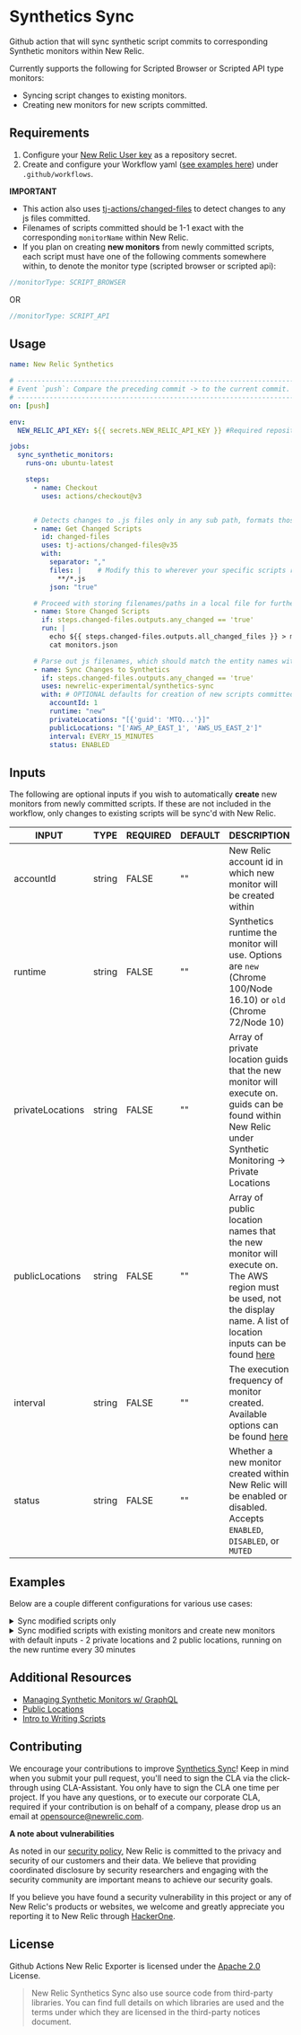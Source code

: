 # Synthetics Sync
Github action that will sync synthetic script commits to corresponding Synthetic monitors within New Relic.

Currently supports the following for Scripted Browser or Scripted API type monitors:
 - Syncing script changes to existing monitors.
 - Creating new monitors for new scripts committed.

## Requirements
1. Configure your [New Relic User key](https://docs.newrelic.com/docs/apis/intro-apis/new-relic-api-keys/#user-key) as a repository secret.
2. Create and configure your Workflow yaml ([see examples here](#examples)) under `.github/workflows`.

**IMPORTANT**
* This action also uses [tj-actions/changed-files](https://github.com/tj-actions/changed-files) to detect changes to any js files committed.
* Filenames of scripts committed should be 1-1 exact with the corresponding `monitorName` within New Relic.
* If you plan on creating **new monitors** from newly committed scripts, each script must have one of the following comments somewhere within, to denote the monitor type (scripted browser or scripted api):

```js
//monitorType: SCRIPT_BROWSER
```
OR
```js
//monitorType: SCRIPT_API
```

## Usage

```yaml
name: New Relic Synthetics

# -------------------------------------------------------------------------------------------------------------------------
# Event `push`: Compare the preceding commit -> to the current commit.
# -------------------------------------------------------------------------------------------------------------------------
on: [push]

env:
  NEW_RELIC_API_KEY: ${{ secrets.NEW_RELIC_API_KEY }} #Required repository secret

jobs:
  sync_synthetic_monitors:
    runs-on: ubuntu-latest

    steps:
      - name: Checkout
        uses: actions/checkout@v3


      # Detects changes to .js files only in any sub path, formats those filenames/paths as json
      - name: Get Changed Scripts
        id: changed-files
        uses: tj-actions/changed-files@v35
        with:
          separator: ","
          files: |    # Modify this to wherever your specific scripts reside - defaults to any js files
            **/*.js
          json: "true"

      # Proceed with storing filenames/paths in a local file for further processing, ONLY if any .js files have changed or been committed.
      - name: Store Changed Scripts
        if: steps.changed-files.outputs.any_changed == 'true'
        run: |
          echo ${{ steps.changed-files.outputs.all_changed_files }} > monitors.json
          cat monitors.json

      # Parse out js filenames, which should match the entity names within NR, fetch the entity's guid, and update existing monitor or create new one
      - name: Sync Changes to Synthetics
        if: steps.changed-files.outputs.any_changed == 'true'
        uses: newrelic-experimental/synthetics-sync
        with: # OPTIONAL defaults for creation of new scripts committed - Remove if the only interest is updating existing monitors.
          accountId: 1
          runtime: "new"
          privateLocations: "[{'guid': 'MTQ...'}]"
          publicLocations: "['AWS_AP_EAST_1', 'AWS_US_EAST_2']"
          interval: EVERY_15_MINUTES
          status: ENABLED
```

## Inputs
The following are optional inputs if you wish to automatically **create** new monitors from newly committed scripts. If these are not included in the workflow, only changes to existing scripts will be sync'd with New Relic.

| INPUT            | TYPE   | REQUIRED | DEFAULT | DESCRIPTION                                                                                                                                                                                                                                                                                |
| ---------------- | ------ | -------- | ------- | ------------------------------------------------------------------------------------------------------------------------------------------------------------------------------------------------------------------------------------------------------------------------------------------ |
| accountId        | string | FALSE    | ""      | New Relic account id in which new monitor will be created within                                                                                                                                                                                                                           |
| runtime          | string | FALSE    | ""      | Synthetics runtime the monitor will use. Options are `new` (Chrome 100/Node 16.10) or `old` (Chrome 72/Node 10)                                                                                                                                                                                                                    |
| privateLocations | string | FALSE    | ""      | Array of private location guids that the new monitor will execute on. guids can be found within New Relic under Synthetic Monitoring -> Private Locations                                                                                                                                  |
| publicLocations  | string | FALSE    | ""      | Array of public location names that the new monitor will execute on. The AWS region must be used, not the display name. A list of location inputs can be found [here](https://docs.newrelic.com/docs/synthetics/synthetic-monitoring/administration/synthetic-public-minion-ips/#location) |
| interval         | string | FALSE    | ""      | The execution frequency of monitor created. Available options can be found [here](https://docs.newrelic.com/docs/apis/nerdgraph/examples/nerdgraph-synthetics-tutorial/#period-attribute)                                                                                                  |
| status           | string | FALSE    | ""      | Whether a new monitor created within New Relic will be enabled or disabled. Accepts `ENABLED`, `DISABLED`, or `MUTED`                                                                                                                                                                     |


## Examples
Below are a couple different configurations for various use cases:

<details>
<summary>Sync modified scripts only</summary>

```yaml
...
  - name: Sync Changes to Synthetics
    if: steps.changed-files.outputs.any_changed == 'true'
    uses: newrelic-experimental/synthetics-sync
...
```
</details>

<details>
<summary>Sync modified scripts with existing monitors and create new monitors with default inputs - 2 private locations and 2 public locations, running on the new runtime every 30 minutes</summary>

```yaml
...
  - name: Sync Changes to Synthetics
    if: steps.changed-files.outputs.any_changed == 'true'
    uses: newrelic-experimental/synthetics-sync
    with: # all optional defaults for creation of new scripts committed
      accountId: 123
      runtime: "new"
      privateLocations: "[{'guid': 'xtz'},{'guid': 'abc'}]"
      publicLocations: "['AWS_AP_EAST_1', 'AWS_US_EAST_2']"
      interval: EVERY_30_MINUTES
      status: ENABLED
...
```
See [inputs](#inputs) for more information.
</details>

## Additional Resources
* [Managing Synthetic Monitors w/ GraphQL](https://docs.newrelic.com/docs/apis/nerdgraph/examples/nerdgraph-synthetics-tutorial/)
* [Public Locations](https://docs.newrelic.com/docs/synthetics/synthetic-monitoring/administration/synthetic-public-minion-ips/#location)
* [Intro to Writing Scripts](https://docs.newrelic.com/docs/synthetics/synthetic-monitoring/scripting-monitors/introduction-scripted-browser-monitors/)

## Contributing

We encourage your contributions to improve [Synthetics Sync](../../)! Keep in mind when you submit your pull request, you'll need to sign the CLA via the click-through using CLA-Assistant. You only have to sign the CLA one time per project. If you have any questions, or to execute our corporate CLA, required if your contribution is on behalf of a company, please drop us an email at opensource@newrelic.com.

**A note about vulnerabilities**

As noted in our [security policy](../../security/policy), New Relic is committed to the privacy and security of our customers and their data. We believe that providing coordinated disclosure by security researchers and engaging with the security community are important means to achieve our security goals.

If you believe you have found a security vulnerability in this project or any of New Relic's products or websites, we welcome and greatly appreciate you reporting it to New Relic through [HackerOne](https://hackerone.com/newrelic).

## License

Github Actions New Relic Exporter is licensed under the [Apache 2.0](http://apache.org/licenses/LICENSE-2.0.txt) License.

>New Relic Synthetics Sync also use source code from third-party libraries. You can find full details on which libraries are used and the terms under which they are licensed in the third-party notices document.
